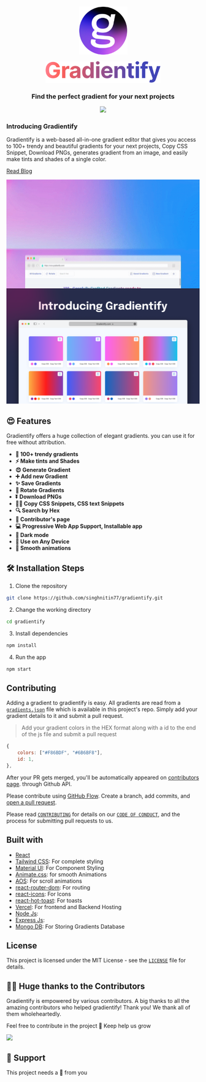 <p align="center">
<a href="https://www.gradientify.com/">
<img src="public/apple-touch-icon.png" alt="Gradientify" width="125" height="125">
</a>
</p>

<p align="center">
<a href="https://www.gradientify.com/">
<img src="public/readme/gradientify-text.png" width="300"/>
</a>
</p>

<h3 align="center">Find the perfect gradient for your next projects</h3>

<p align="center">
<a href="https://twitter.com/intent/tweet?text=Checkout%20desigerslobby.com%20by%20@thenitinsingh7%0A%0AWorld's%20biggest%20collection%20of%20Best%20design%20resources%20and%20tools%20all%20in%20one%20place,%20with%20amazing%20features.%20This%20is%20something%20you%20don't%20want%20to%20miss!">
<img src="https://img.shields.io/twitter/url?label=Share%20on%20Twitter&style=social&url=https%3A%2F%2Fgithub.com%2Fsingnitin77%2FDesignersLobby"/>
</a>
</p>

### Introducing Gradientify

Gradientify is a web-based all-in-one gradient editor that gives you access to 100+ trendy and beautiful gradients for your next projects, Copy CSS Snippet, Download PNGs, generates gradient from an image, and easily make tints and shades of a single color.

[Read Blog](https://thenitinsingh.hashnode.dev/gradientify)

<a href="https://www.gradientify.com/">
<img src="public/readme/100-gradients.gif" align="center"/>
</a>

<a href="https://www.gradientify.com/">
<img src="public/readme/gradientify-banner.png" width="1200"/>
</a>

## 😍 Features

Gradientify offers a huge collection of elegant gradients. you can use it for free without attribution.

- **🌈 100+ trendy gradients**
- **⚡ Make tints and Shades**
- **😍 Generate Gradient**
- **➕ Add new Gradient**
- **✨ Save Gradients**
- **🔄 Rotate Gradients**
- **⏬ Download PNGs**
- **👩‍💻 Copy CSS Snippets, CSS text Snippets**
- **🔍 Search by Hex**
- **👬 Contributor's page**
- **💻 Progressive Web App Support, Installable app**
- **🌙 Dark mode**
- **📱 Use on Any Device**
- **📲 Smooth animations**

## 🛠️ Installation Steps

1. Clone the repository

```bash
git clone https://github.com/singhnitin77/gradientify.git
```

2. Change the working directory

```bash
cd gradientify
```

3. Install dependencies

```bash
npm install
```

4. Run the app

```bash
npm start
```

## Contributing

Adding a gradient to gradientify is easy. All gradients are read from a [`gradients.json`](gradients.json) file which is available in this project's repo. Simply add your gradient details to it and submit a pull request.

> Add your gradient colors in the HEX format along with a id to the end of the js file and submit a pull request

```javascript
{
    colors: ["#F86BDF", "#6B6BF8"],
    id: 1,
},
```

After your PR gets merged, you'll be automatically appeared on [contributors page](https://gradientify/contributors). through Github API.

Please contribute using [GitHub Flow](https://guides.github.com/introduction/flow). Create a branch, add commits, and [open a pull request](https://github.com/singhnitin77/gradientify/compare).

Please read [`CONTRIBUTING`](CONTRIBUTING.md) for details on our [`CODE OF CONDUCT`](CODE_OF_CONDUCT.md), and the process for submitting pull requests to us.

## Built with

- [React](https://reactjs.org/)
- [Tailwind CSS](): For complete styling
- [Material UI](http://material-ui.com/): For Component Styling
- [Animate.css](https://animate.style/): for smooth Animations
- [AOS](https://michalsnik.github.io/aos/): For scroll animations
- [react-router-dom](https://reactrouter.com/web/guides/quick-start): For routing
- [react-icons](): For Icons
- [react-hot-toast](): For toasts
- [Vercel](): For frontend and Backend Hosting
- [Node Js]():
- [Express Js]():
- [Mongo DB](): For Storing Gradients Database

## License

This project is licensed under the MIT License - see the [`LICENSE`](LICENSE) file for details.

## 👨‍💻 Huge thanks to the Contributors

Gradientify is empowered by various contributors. A big thanks to all the amazing contributors who helped gradientify! Thank you! We thank all of them wholeheartedly.

Feel free to contribute in the project 🙌 Keep help us grow

<a href="https://github.com/singhnitin77/gradientify/graphs/contributors">
  <img src="https://contrib.rocks/image?repo=singhnitin77/gradientify" />
</a>

## 🙏 Support

This project needs a 🌟 from you
